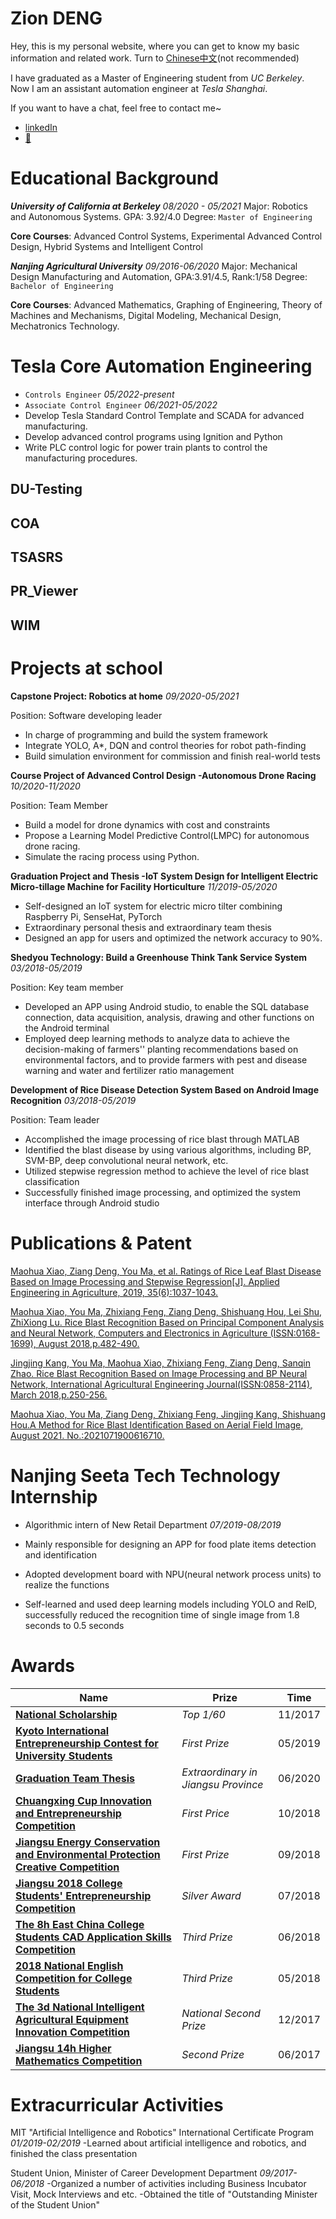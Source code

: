 # Zion DENG

Hey, this is my personal website, where you can get to know my basic information and related work. Turn to [Chinese中文](https://ziondeng.github.io/CN/)(not recommended)

I have graduated as a Master of Engineering student from *UC Berkeley*. Now I am an assistant automation engineer at *Tesla Shanghai*.

If you want to have a chat, feel free to contact me~
* [linkedIn](https://www.linkedin.cn/incareer/in/%E5%AD%90%E6%98%82-%E9%82%93-611595195)
* [🧣](https://weibo.com/u/5971168633)



# Educational Background

***University of California at Berkeley***   *08/2020 - 05/2021*
Major: Robotics and Autonomous Systems. GPA: 3.92/4.0
Degree:  `Master of Engineering`

**Core Courses**: Advanced Control Systems, Experimental Advanced Control Design, Hybrid Systems and Intelligent Control

***Nanjing Agricultural University***    *09/2016-06/2020*
Major: Mechanical Design Manufacturing and Automation, GPA:3.91/4.5, Rank:1/58
Degree: `Bachelor of Engineering`

**Core Courses**: Advanced Mathematics, Graphing of Engineering, Theory of Machines and Mechanisms, Digital Modeling, Mechanical Design, Mechatronics Technology.

# Tesla Core Automation Engineering 

* `Controls Engineer`  *05/2022-present*
* `Associate Control Engineer` *06/2021-05/2022*
* Develop Tesla Standard Control Template and SCADA for advanced manufacturing.
* Develop advanced control programs using Ignition and Python
* Write PLC control logic for power train plants to control the manufacturing procedures. 

## DU-Testing 

<!-- * Drive Unit End of Line, testing and inspections  -->

## COA

<!-- 
* Contractor Onboard Assitant. It is designed to manage the onboard vendors and engineers. 
* Jira tickets will automatically be created for new vendors or engineers. Ticket links will be stored at database. 
* A front end service is designed for convenient access and management using Python Dash.  
-->

## TSASRS  
<!-- 
* Tesla Standard Autonomous Storing and Retrieving System, designed for Tesla warehouse storing management. 
* Integrate all the logic control and interfaces in Python middleware. 
* Handle interactions from different components like PLC, database and upper systems. 
 -->

## PR_Viewer

<!-- 
* Pallet Record Viewer, a middleware to keep track of PLC tags based on Ignition. 
* Get access to real-time tag value through OPC-UA protocol. It becomes a component of DU SCADA.
* Update the changed data to database. DU engineers subscribes the SCADA data for data analysis and error tracking. 
-->


## WIM 

<!-- 
* Work Instruction Management. Non-paperized work instruction documentation for Battery workshop.
* Manage the work instruction in database using Ignition
* Read the work instruction with template instances and display the info box of updating actions.  
-->


# Projects at school

**Capstone Project: Robotics at home** *09/2020-05/2021*

Position: Software developing leader

* In charge of programming and build the system framework
* Integrate YOLO, A*, DQN and control theories for robot path-finding
* Build simulation environment for commission and finish real-world tests

**Course Project of Advanced Control Design -Autonomous Drone Racing**   *10/2020-11/2020*

Position: Team Member

* Build a model for drone dynamics with cost and constraints
* Propose a Learning Model Predictive Control(LMPC) for autonomous drone racing.
* Simulate the racing process using Python.

**Graduation Project and Thesis -IoT System Design for Intelligent Electric Micro-tillage Machine for Facility Horticulture**     *11/2019-05/2020*

* Self-designed an IoT system for electric micro tilter combining Raspberry Pi, SenseHat, PyTorch
* Extraordinary personal thesis and extraordinary team thesis
* Designed an app for users and optimized the network accuracy to 90%.

**Shedyou Technology: Build a Greenhouse Think Tank Service System**   *03/2018-05/2019*

Position: Key team member

* Developed an APP using Android studio, to enable the SQL database connection, data acquisition, analysis, drawing and other functions on the Android terminal
* Employed deep learning methods to analyze data to achieve the decision-making of farmers'' planting recommendations based on environmental factors, and to provide farmers with pest and disease warning and water and fertilizer ratio management

**Development of Rice Disease Detection System Based on Android Image Recognition**     *03/2018-05/2019*

Position: Team leader

* Accomplished the image processing of rice blast through MATLAB
* Identified the blast disease by using various algorithms, including BP, SVM-BP, deep convolutional neural network, etc.
* Utilized stepwise regression method to achieve the level of rice blast classification
* Successfully finished image processing, and optimized the system interface through Android studio

  
# Publications & Patent

[Maohua Xiao, Ziang Deng, You Ma, et al. Ratings of Rice Leaf Blast Disease Based on Image Processing and Stepwise Regression[J]. Applied Engineering in Agriculture, 2019, 35(6):1037-1043.](Doc\Publications\Ratings%20of%20Rice%20Leaf%20Blast%20Disease%20Based%20on%20Image%20Processing%20and%20Stepwise%20Regression.pdf)

[Maohua Xiao, You Ma, Zhixiang Feng, Ziang Deng, Shishuang Hou, Lei Shu, ZhiXiong Lu. Rice Blast Recognition Based on Principal Component Analysis and Neural Network, Computers and Electronics in Agriculture (ISSN:0168-1699), August 2018,p.482-490.](Doc/Publications/Rice%20blast%20recognition%20based%20on%20principal%20component%20analysis%20and%20neural%20network.pdf)

[Jingjing Kang, You Ma, Maohua Xiao, Zhixiang Feng, Ziang Deng, Sanqin Zhao. Rice Blast Recognition Based on Image Processing and BP Neural Network, International Agricultural Engineering Journal(ISSN:0858-2114), March 2018,p.250-256.](Doc/Publications/Rice%20blast%20recognition%20based%20on%20image%20processing%20and%20BP%20neural%20network.pdf)


[Maohua Xiao, You Ma, Ziang Deng, Zhixiang Feng, Jingjing Kang, Shishuang Hou.A Method for Rice Blast Identification Based on Aerial Field Image, August 2021. No.:2021071900616710.](Doc/Publications/Patent%20-%20A%20Method%20for%20Rice%20Blast%20Identification%20Based%20on%20Aerial%20Field%20Image.pdf.pdf)


# Nanjing Seeta Tech Technology Internship

* Algorithmic intern of New Retail Department   *07/2019-08/2019*

* Mainly responsible for designing an APP for food plate items detection and identification
* Adopted development board with NPU(neural network process units) to realize the functions
* Self-learned and used deep learning models including YOLO and RelD, successfully reduced the recognition time of single image from 1.8 seconds to 0.5 seconds

# Awards

| Name                                                                                                       | Prize                               | Time    |
| ---------------------------------------------------------------------------------------------------------- | ----------------------------------- | ------- |
| [**National Scholarship**](Doc/Awards/NationalScholarship.pdf)                                             | _Top 1/60_                          | 11/2017 |
| [**Kyoto International Entrepreneurship Contest for University Students**](Doc/Awards/Kyoto.pdf)           | _First Prize_                       | 05/2019 |
| [**Graduation Team Thesis**](Doc/Awards/team-thesis.jpg)                                                   | _Extraordinary in Jiangsu Province_ | 06/2020 |
| [**Chuangxing Cup Innovation and Entrepreneurship Competition**](Doc/Awards/创星杯.pdf)                    | _First Price_                       | 10/2018 |
| [**Jiangsu Energy Conservation and Environmental Protection Creative Competition**](Doc/Awards/丁香杯.pdf) | _First Prize_                       | 09/2018 |
| [**Jiangsu 2018 College Students' Entrepreneurship Competition**](Doc/Awards/创青春.pdf)                   | _Silver Award_                      | 07/2018 |
| [**The 8h East China College Students CAD Application Skills Competition**](Doc/Awards/CAD.pdf)            | _Third Prize_                       | 06/2018 |
| [**2018 National English Competition for College Students**](Doc/Awards/NECCS.pdf)                         | _Third Prize_                       | 05/2018 |
| [**The 3d National Intelligent Agricultural Equipment Innovation Competition**](Doc/Awards/东方红.pdf)     | _National Second Prize_             | 12/2017 |
| [**Jiangsu 14h Higher Mathematics Competition**](Doc/Awards/高数.pdf)                                      | _Second Prize_                      | 06/2017 |


# Extracurricular Activities

MIT "Artificial Intelligence and Robotics" International Certificate Program  *01/2019-02/2019*
-Learned about artificial intelligence and robotics, and finished the class presentation

Student Union, Minister of Career Development Department   *09/2017-06/2018*
-Organized a number of activities including Business Incubator Visit, Mock Interviews and etc.
-Obtained the title of "Outstanding Minister of the Student Union"
